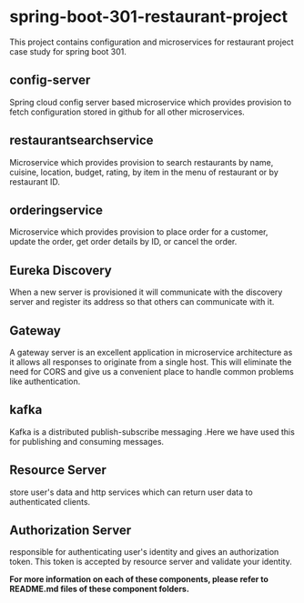 # spring-boot-301-restaurant-project
This project contains configuration and microservices for restaurant project case study for spring boot 301.

## config-server
Spring cloud config server based microservice which provides provision to fetch configuration stored in github for all other microservices.

## restaurantsearchservice
Microservice which provides provision to search restaurants by name, cuisine, location, budget, rating, by item in the menu of restaurant or by restaurant ID.

## orderingservice
Microservice which provides provision to place order for a customer, update the order, get order details by ID, or cancel the order.

## Eureka Discovery
When a new server is provisioned it will communicate with the discovery server and register its address so that others can communicate with it.

## Gateway
A gateway server is an excellent application in microservice architecture as it allows all responses to originate from a single host. This will eliminate the need for CORS and give us a convenient place to handle common problems like authentication.

## kafka
Kafka is a distributed publish-subscribe messaging .Here we have used this for publishing and consuming messages.

## Resource Server
store user's data and http services which can return user data to authenticated clients. 

## Authorization Server
responsible for authenticating user's identity and gives an authorization token. This token is accepted by resource server and validate your identity.







**For more information on each of these components, please refer to README.md files of these component folders.**
